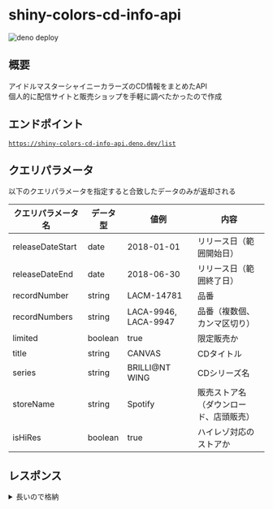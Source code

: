 # shiny-colors-cd-info-api

![deno deploy](https://img.shields.io/badge/deno-deploy-green?logo|deno)

## 概要

アイドルマスターシャイニーカラーズのCD情報をまとめたAPI\
個人的に配信サイトと販売ショップを手軽に調べたかったので作成

## エンドポイント

[`https://shiny-colors-cd-info-api.deno.dev/list`](https://shiny-colors-cd-info-api.deno.dev/list)

## クエリパラメータ

以下のクエリパラメータを指定すると合致したデータのみが返却される

| クエリパラメータ名 | データ型 | 値例                 | 内容                                   |
| ------------------ | -------- | -------------------- | -------------------------------------- |
| releaseDateStart   | date     | 2018-01-01           | リリース日（範囲開始日）               |
| releaseDateEnd     | date     | 2018-06-30           | リリース日（範囲終了日）               |
| recordNumber       | string   | LACM-14781           | 品番                                   |
| recordNumbers      | string   | LACA-9946, LACA-9947 | 品番（複数個、カンマ区切り）           |
| limited            | boolean  | true                 | 限定販売か                             |
| title              | string   | CANVAS               | CDタイトル                             |
| series             | string   | BRILLI@NT WING       | CDシリーズ名                           |
| storeName          | string   | Spotify              | 販売ストア名（ダウンロード、店頭販売） |
| isHiRes            | boolean  | true                 | ハイレゾ対応のストアか                 |

## レスポンス

<details>
<summary>長いので格納</summary>

```json
[
  {
    "title": "THE IDOLM@STER SHINY COLORS BRILLI@NT WING 01 Spread the Wings!!",
    "recordNumbers": [
      "LACM-14781"
    ],
    "releaseDate": "2018-06-06",
    "jacketUrl": "https://shinycolors.lantis.jp/X9pa5jNY/wp-content/uploads/2021/12/jk_LACM-14781.jpg",
    "limited": false,
    "series": "BRILLI@NT WING",
    "artist": "シャイニーカラーズ",
    "downloadSiteList": [
      {
        "name": "Apple Music",
        "url": "https://music.apple.com/jp/album/1675421830?ls=1&at=1l3vpUI&app=music&ct=LFV_0c29fbc1e3467f1597479e2cff6a1407&itscg=30440&itsct=catchall_p1&lId=28120685&cId=none&sr=1&src=Linkfire",
        "isHiRes": false
      },
      {
        "name": "Amazon Music",
        "url": "http://music.amazon.co.jp/albums/B0BXBC351C?tag=linkfiregen&ie=UTF8&linkCode=as2&ascsubtag=0c29fbc1e3467f1597479e2cff6a1407&ref=dmm_acq_soc_us_u_lfire_lp_x_0c29fbc1e3467f1597479e2cff6a1407",
        "isHiRes": false
      },
      {
        "name": "Spotify",
        "url": "http://open.spotify.com/album/2klsGa0KCtEePa04pjbV7r",
        "isHiRes": false
      },
      {
        "name": "Youtube Music",
        "url": "https://music.youtube.com/playlist?list=OLAK5uy_ndbJovdHI7DKReNUOZ93XDSE8J-8i_yzY&src=Linkfire&lId=d58a7737-70e1-4f34-a4f6-99884ba2dbd3&cId=d3d58fd7-4c47-11e6-9fd0-066c3e7a8751",
        "isHiRes": false
      },
      {
        "name": "LINE MUSIC",
        "url": "https://music.line.me/launch?target=album&item=mb0000000002c53072&cc=JP&v=1",
        "isHiRes": false
      },
      {
        "name": "AWA",
        "url": "https://s.awa.fm/album/ccce421852d497660c33?t=1678021204&lf=0c29fbc1e3467f1597479e2cff6a1407",
        "isHiRes": false
      },
      {
        "name": "TOWER RECORDS MUSIC",
        "url": "https://music.tower.jp/album/detail/1025487441",
        "isHiRes": false
      },
      {
        "name": "iTunes",
        "url": "https://music.apple.com/jp/album/1675421830?ls=1&at=1l3vpUI&app=music&ct=LFV_0c29fbc1e3467f1597479e2cff6a1407&itscg=30440&itsct=catchall_p8&lId=28120685&cId=none&sr=8&src=Linkfire",
        "isHiRes": false
      },
      {
        "name": "mora",
        "url": "https://mora.jp/package/43000008/195533010999/",
        "isHiRes": false
      },
      {
        "name": "レコチョク",
        "url": "https://recochoku.jp/album/A1025487441",
        "isHiRes": false
      },
      {
        "name": "animelo mix",
        "url": "https://r.animelo.jp/?id=uaP6iPRi",
        "isHiRes": false
      },
      {
        "name": "e-onkyo music",
        "url": "https://www.e-onkyo.com/music/album/lzc2294/?lf=0c29fbc1e3467f1597479e2cff6a1407",
        "isHiRes": true
      },
      {
        "name": "mora",
        "url": "https://mora.jp/package/43000152/LZC-2294_HI-24_96/",
        "isHiRes": true
      }
    ],
    "purchaseSiteList": [
      {
        "name": "A-on STORE",
        "url": "https://a-onstore.jp/item/item-1000205029/",
        "isHiRes": false
      },
      {
        "name": "A-on STORE Powered by A!SMART",
        "url": "https://www.asmart.jp/Form/Product/ProductDetail.aspx?shop=0&cat=600624200&swrd=&pid=10018140&vid=",
        "isHiRes": false
      },
      {
        "name": "animate",
        "url": "https://www.animate-onlineshop.jp/pn/%E3%80%90%E3%82%AD%E3%83%A3%E3%83%A9%E3%82%AF%E3%82%BF%E3%83%BC%E3%82%BD%E3%83%B3%E3%82%B0%E3%80%91THE+IDOLM%40STER+SHINY+COLORS+BRILLI%40NT+WING+01+Spread+the+Wings%21%21/pd/1514168/",
        "isHiRes": false
      },
      {
        "name": "Amazon CD",
        "url": "https://www.amazon.co.jp/%E3%82%B2%E3%83%BC%E3%83%A0%E3%80%8E%E3%82%A2%E3%82%A4%E3%83%89%E3%83%AB%E3%83%9E%E3%82%B9%E3%82%BF%E3%83%BC-%E3%82%B7%E3%83%A3%E3%82%A4%E3%83%8B%E3%83%BC%E3%82%AB%E3%83%A9%E3%83%BC%E3%82%BA%E3%80%8FBRILLI-WING-01%E3%80%8CSpread-Wings/dp/B07BBT25VM/ref=sr_1_1?__mk_ja_JP=%E3%82%AB%E3%82%BF%E3%82%AB%E3%83%8A&dchild=1&keywords=LACM-14781&qid=1617680258&sr=8-1&tag=linkfiregen&ie=UTF8&linkCode=as2&ascsubtag=30de2342f6c76c55040e9045a2e33f0f&ref=dmm_acq_soc_us_u_lfire_lp_x_30de2342f6c76c55040e9045a2e33f0f",
        "isHiRes": false
      },
      {
        "name": "GAMERS",
        "url": "https://www.gamers.co.jp/pn/%E3%80%90%E3%82%AD%E3%83%A3%E3%83%A9%E3%82%AF%E3%82%BF%E3%83%BC%E3%82%BD%E3%83%B3%E3%82%B0%E3%80%91%E3%82%A2%E3%82%A4%E3%83%89%E3%83%AB%E3%83%9E%E3%82%B9%E3%82%BF%E3%83%BC+%E3%82%B7%E3%83%A3%E3%82%A4%E3%83%8B%E3%83%BC%E3%82%AB%E3%83%A9%E3%83%BC%E3%82%BA+BRILLI%40NT+WING+01+Spread+the+Wings%21%21/pd/10394980/",
        "isHiRes": false
      },
      {
        "name": "セブンネットショッピング",
        "url": "https://7net.omni7.jp/detail/1301387446",
        "isHiRes": false
      },
      {
        "name": "TOWER RECORDS ONLINE",
        "url": "https://tower.jp/item/4699471/THE-IDOLM@STER-SHINY-COLORS-BRILLI@NT-WING-01-Spread-the-Wings!!",
        "isHiRes": false
      },
      {
        "name": "TSUTAYA オンラインショッピング",
        "url": "https://shop.tsutaya.co.jp/cd/product/4540774147816/",
        "isHiRes": false
      },
      {
        "name": "とらのあな",
        "url": "https://ecs.toranoana.jp/tora/ec/item/210006589253/",
        "isHiRes": false
      },
      {
        "name": "Rakuten ブックス",
        "url": "https://books.rakuten.co.jp/rb/15392403/?l-id=search-c-item-text-01",
        "isHiRes": false
      }
    ]
  },
  ...
]
```

</details>
